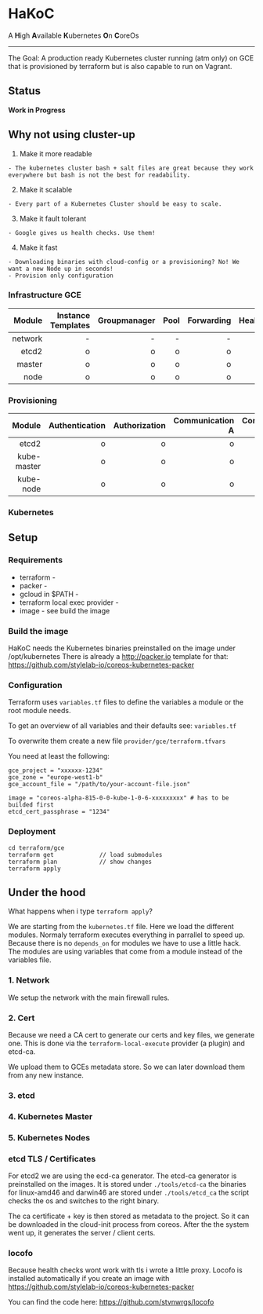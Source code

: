 # HaKoC #

A **H**igh **A**vailable **K**ubernetes **O**n **C**oreOs
***

The Goal: A production ready Kubernetes cluster running (atm only) on GCE that is provisioned by terraform
but is also capable to run on Vagrant.

## Status ##
**Work in Progress**

## Why not using cluster-up ##

  1. Make it more readable

    - The kubernetes cluster bash + salt files are great because they work everywhere but bash is not the best for readability.

  2. Make it scalable

    - Every part of a Kubernetes Cluster should be easy to scale.

  3. Make it fault tolerant

    - Google gives us health checks. Use them!

  4. Make it fast

    - Downloading binaries with cloud-config or a provisioning? No! We want a new Node up in seconds!
    - Provision only configuration

### Infrastructure GCE ###

| Module     | Instance Templates   | Groupmanager | Pool   | Forwarding   | Healtcheck    | Firewall   | Network   |
| ----------:|---------------------:| ------------:| ------:| ------------:| -------------:| ----------:| ---------:|
| network    | -                    |-             |-       |-             |-              |x           |o          |
| etcd2      | o                    |o             |o       |o             |o              |o           |o          |
| master     | o                    |o             |o       |o             |o              |o           |o          |
| node       | o                    |o             |o       |o             |-              |x           |o          |

### Provisioning ###

| Module     | Authentication | Authorization | Communication A | Communication B |
| ----------:|---------------:|--------------:|----------------:|----------------:|
| etcd2      | o              |o              |o                |o                |
| kube-master| o              |o              |o                |o                |
| kube-node  | o              |o              |o                |o                |

### Kubernetes ###



## Setup ##

### Requirements ###
  - terraform  -
  - packer -
  - gcloud in $PATH -
  - terraform local exec provider -
  - image - see build the image

### Build the image ###

HaKoC needs the Kubernetes binaries preinstalled on the image under /opt/kubernetes
There is already a http://packer.io template for that: https://github.com/stylelab-io/coreos-kubernetes-packer

### Configuration ###
Terraform uses `variables.tf` files to define the variables a module or the root module needs.

To get an overview of all variables and their defaults see:
`variables.tf`

To overwrite them create a new file `provider/gce/terraform.tfvars`

You need at least the following:

```
gce_project = "xxxxxx-1234"
gce_zone = "europe-west1-b"
gce_account_file = "/path/to/your-account-file.json"

image = "coreos-alpha-815-0-0-kube-1-0-6-xxxxxxxxx" # has to be builded first
etcd_cert_passphrase = "1234"
```

### Deployment ###

```
cd terraform/gce
terraform get             // load submodules
terraform plan            // show changes
terraform apply
```

## Under the hood ##

What happens when i type `terraform apply`?

We are starting from the `kubernetes.tf` file.
Here we load the different modules. Normaly terraform executes everything in parrallel
to speed up. Because there is no `depends_on` for modules we have to use a little hack.
The modules are using variables that come from a module instead of the variables file.

### 1. Network ###
We setup the network with the main firewall rules.

### 2. Cert ###
Because we need a CA cert to generate our certs and key files, we generate one.
This is done via the `terraform-local-execute` provider  (a plugin) and etcd-ca.

We upload them to GCEs metadata store. So we can later download them from any new instance.

### 3. etcd ###

### 4. Kubernetes Master ###

### 5. Kubernetes Nodes ###

### etcd TLS / Certificates ###

For etcd2 we are using the ecd-ca generator. The etcd-ca generator is preinstalled on the images.
It is stored under `./tools/etcd-ca` the binaries for linux-amd46 and darwin46 are stored
under `./tools/etcd_ca` the script checks the os and switches to the right binary.

The ca certificate + key is then stored as metadata to the project. So it can be downloaded in the cloud-init process from coreos.
After the the system went up, it generates the server / client certs.

### locofo ###

Because health checks wont work with tls i wrote a little proxy. Locofo is installed automatically if you create an image with
https://github.com/stylelab-io/coreos-kubernetes-packer

You can find the code here:
https://github.com/stvnwrgs/locofo
